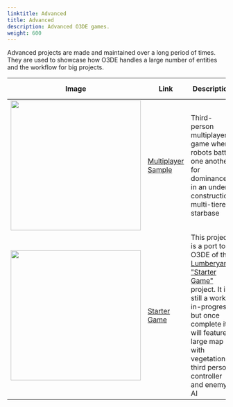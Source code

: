 ```yaml
---
linktitle: Advanced
title: Advanced
description: Advanced O3DE games.
weight: 600
---
```


Advanced projects are made and maintained over a long period of times. They are used to showcase how O3DE handles a large number of entities and the workflow for big projects.

| Image | Link | Description | Last Updated |
| - | - | - | - |
| <img src="/images/learning-guide/samples/advanced/multiplayer-sample.png" width="300px" /> | [Multiplayer Sample](https://github.com/o3de/o3de-multiplayersample) | Third-person multiplayer game where robots battle one another for dominance in an under construction, multi-tiered starbase | O3DE **23.10.3**. April 28, 2024 |
| <img src="/images/learning-guide/samples/advanced/starter-game.jpg" width="300px" /> | [Starter Game](https://github.com/o3de/startergame-assets) | This project is a port to O3DE of the [Lumberyard "Starter Game"](https://aws.amazon.com/blogs/gametech/now-available-starter-game/) project. It is still a work-in-progress, but once complete it will feature a large map with vegetation, third person controller and enemy AI | O3DE **24.09.0**. September 01, 2024 |
